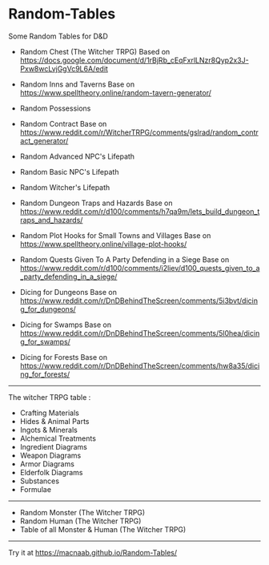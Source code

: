 # Random-Tables
Some Random Tables for D&amp;D
* Random Chest (The Witcher TRPG)
Based on https://docs.google.com/document/d/1rBjRb_cEqFxrlLNzr8Qyp2x3J-Pxw8wcLvjGgVc9L6A/edit
* Random Inns and Taverns
Base on https://www.spelltheory.online/random-tavern-generator/
* Random Possessions
* Random Contract
Base on https://www.reddit.com/r/WitcherTRPG/comments/gslrad/random_contract_generator/
* Random Advanced NPC's Lifepath
* Random Basic NPC's Lifepath
* Random Witcher's Lifepath

* Random Dungeon Traps and Hazards
Base on https://www.reddit.com/r/d100/comments/h7qa9m/lets_build_dungeon_traps_and_hazards/
* Random Plot Hooks for Small Towns and Villages
Base on https://www.spelltheory.online/village-plot-hooks/
* Random Quests Given To A Party Defending in a Siege
Base on https://www.reddit.com/r/d100/comments/i2liev/d100_quests_given_to_a_party_defending_in_a_siege/
* Dicing for Dungeons
Base on https://www.reddit.com/r/DnDBehindTheScreen/comments/5i3bvt/dicing_for_dungeons/
* Dicing for Swamps
Base on https://www.reddit.com/r/DnDBehindTheScreen/comments/5l0hea/dicing_for_swamps/
* Dicing for Forests
Base on https://www.reddit.com/r/DnDBehindTheScreen/comments/hw8a35/dicing_for_forests/

--------------------------------
The witcher TRPG table :
- Crafting Materials
- Hides & Animal Parts
- Ingots & Minerals
- Alchemical Treatments
- Ingredient Diagrams
- Weapon Diagrams
- Armor Diagrams
- Elderfolk Diagrams
- Substances
- Formulae
--------------------------------
* Random Monster (The Witcher TRPG)
* Random Human (The Witcher TRPG)
* Table of all Monster & Human (The Witcher TRPG)
--------------------------------

Try it at https://macnaab.github.io/Random-Tables/
